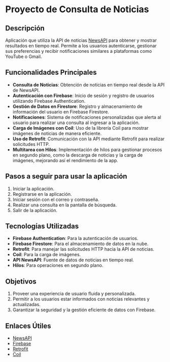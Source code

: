 # Proyecto de Consulta de Noticias

## Descripción
Aplicación que utiliza la API de noticias [NewsAPI](https://newsapi.org/) para obtener y mostrar resultados en tiempo real. Permite a los usuarios autenticarse, gestionar sus preferencias y recibir notificaciones similares a plataformas como YouTube o Gmail.

## Funcionalidades Principales
- **Consulta de Noticias**: Obtención de noticias en tiempo real desde la API de NewsAPI.
- **Autenticación con Firebase**: Inicio de sesión y registro de usuarios utilizando Firebase Authentication.
- **Gestión de Datos en Firestore**: Registro y almacenamiento de información del usuario en Firebase Firestore.
- **Notificaciones**: Sistema de notificaciones personalizadas que alerta al usuario para realizar una consulta al ingresar a la aplicación.
- **Carga de Imágenes con Coil**: Uso de la librería Coil para mostrar imágenes de noticias de manera eficiente.
- **Uso de Retrofit**: Comunicación con la API mediante Retrofit para realizar solicitudes HTTP.
- **Multitarea con Hilos**: Implementación de hilos para gestionar procesos en segundo plano, como la descarga de noticias y la carga de imágenes, mejorando así el rendimiento de la app.

## Pasos a seguir para usar la aplicación
1. Iniciar la aplicación.
2. Registrarse en la aplicación.
3. Iniciar sesión con el correo y contraseña.
4. Realizar una consulta en la pantalla de búsqueda.
5. Salir de la aplicación.

## Tecnologías Utilizadas
- **Firebase Authentication**: Para la autenticación de usuarios.
- **Firebase Firestore**: Para el almacenamiento de datos en la nube.
- **Retrofit**: Para manejar las solicitudes HTTP hacia la API de noticias.
- **Coil**: Para la carga de imágenes.
- **API NewsAPI**: Fuente de datos de noticias en tiempo real.
- **Hilos**: Para operaciones en segundo plano.

## Objetivos
1. Proveer una experiencia de usuario fluida y personalizada.
2. Permitir a los usuarios estar informados con noticias relevantes y actualizadas.
3. Garantizar la seguridad y la gestión eficiente de datos con Firebase.

## Enlaces Útiles
- [NewsAPI](https://newsapi.org/)
- [Firebase](https://firebase.google.com/)
- [Retrofit](https://square.github.io/retrofit/)
- [Coil](https://coil-kt.github.io/coil/)
